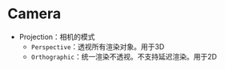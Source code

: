 # Camera

- Projection：相机的模式
    - `Perspective`：透视所有渲染对象。用于3D
    - `Orthographic`：统一渲染不透视。不支持延迟渲染。用于2D

